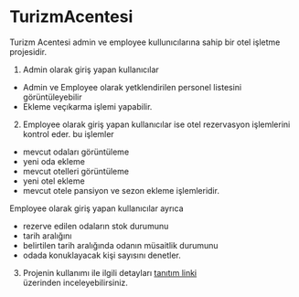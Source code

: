 # TurizmAcentesi

Turizm Acentesi admin ve employee kullunıcılarına sahip bir otel işletme projesidir.
1. Admin olarak giriş yapan kullanıcılar
* Admin ve 
Employee olarak yetklendirilen personel listesini 
görüntüleyebilir 
* Ekleme veçıkarma işlemi yapabilir.

2. Employee olarak giriş yapan kullanıcılar ise
otel rezervasyon işlemlerini kontrol eder. bu işlemler 
* mevcut odaları görüntüleme
* yeni oda ekleme
* mevcut otelleri görüntüleme
* yeni otel ekleme
* mevcut otele pansiyon ve sezon ekleme işlemleridir.

Employee olarak giriş yapan kullanıcılar ayrıca

* rezerve edilen odaların stok durumunu 
* tarih aralığını
* belirtilen tarih aralığında odanın 
müsaitlik durumunu
* odada konuklayacak kişi sayısını denetler. 

3. Projenin kullanımı ile ilgili detayları [tanıtım linki](www.google.com)  
üzerinden inceleyebilirsiniz.